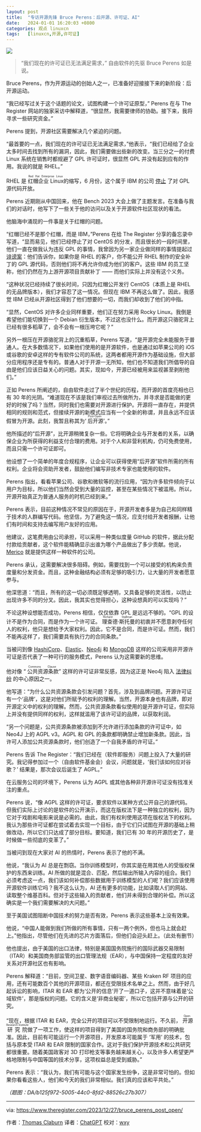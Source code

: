 ```yaml
---
layout: post
title:	"专访开源先锋 Bruce Perens：后开源、许可证、AI"
date:	2024-01-01 16:20:03 +0800 
categories:	观点 linuxcn 
tags:	[linuxcn,开源,许可证]
---
```



![](/Asserts/Images//attachment/album/202401/01/161922y1hk0z5hcmrrm216.jpg)



> 
> “我们现在的许可证已无法满足需求，” 自由软件的先驱 Bruce Perens 如是说。
> 
> 
> 


Bruce Perens，作为开源运动的创始人之一，已准备好迎接接下来的新阶段：后开源运动。


“我已经写过关于这个话题的论文，试图构建一个许可证原型，” Perens 在与 The Register 网站的独家采访中解释道，“很显然，我需要律师的协助。接下来，我将寻求一些研究资金。”


Perens 提到，开源社区需要解决几个紧迫的问题。


“最首要的一点，我们现在的许可证已无法满足需求，”他表示，“我们已经给了企业太多时间去找到所有的漏洞，因此，我们需要做出些新的改变。当三分之一的付费 Linux 系统在销售时都规避了 GPL 许可证时，很显然 GPL 并没有起到应有的作用。我说的就是 RHEL。”


RHEL 是 <ruby> 红帽企业 Linux <rt>  Red Hat Enterprise Linux </rt></ruby> 的缩写，6 月份，这个属于 IBM 的公司 [停止](https://www.theregister.com/2023/06/23/red_hat_centos_move/) 了对 GPL 源代码开放。


Perens 近期刚从中国回来，他在 Bench 2023 大会上做了主题发言。在准备与我们的对话时，他写下了一些关于他的访问以及关于开源软件社区现状的看法。


他脑海中涌现的一件事是关于红帽的问题。


“红帽已经不是那个红帽，而是 IBM，”Perens 在给 The Register 分享的备忘录中写道，“显而易见，他们已经停止了对 CentOS 的分发，而且很长的一段时间里，他们一直在做我认为违反 GPL 的事情，我曾因为另一家企业做同样的事情提起过 [诽谤案](https://www.theregister.com/2020/03/27/grsecurity_bruce_perens_gpl_settlement/)：他们告诉你，如果你是 RHEL 的客户，你不能公开 RHEL 制作的安全补丁的 GPL 源代码，否则他们将不再允许你成为他们的客户。这些 IBM 的员工坚称，他们仍然在为上游开源项目贡献补丁 —— 而他们实际上并没有这个义务。


“这种状况已经持续了很长时间，只因为红帽公开发行 CentOS（本质上是 RHEL 的无品牌版本），我们才容忍了这一情况。但现在 IBM 不再这么做了。因此，我感觉 IBM 已经从开源社区得到了他们想要的一切，而我们却收到了他们的中指。


“显然，CentOS 对许多企业同样重要，他们正在努力采用 Rocky Linux。我倒是希望他们能切换到一个 Debian 衍生版本，不过这也没什么。而开源这只骆驼背上已经有很多稻草了，会不会有一根压垮它呢？”


另外一根压在开源骆驼背上的沉重稻草，Perens 写道，“是开源完全未能服务于普通人。在大多数情况下，如果他们使用的是开源软件，也是通过如苹果公司的 iOS 或谷歌的安卓这样的专有软件公司的系统，这两者都用开源作为基础设施，但大部分应用程序还是专有的。普通人对于开源一无所知，他们也不知道我们所倡导的自由是他们应该日益关心的问题。其实，现如今，开源已经被用来监视甚至剥削他们。”


正如 Perens 所阐述的，自由软件走过了半个世纪的历程，而开源的首度亮相也已有 30 年的光阴。“难道现在不该是我们审视过去所做所为，并寻求是否能做的更好的时候了吗？当然，同时我们也需要对开源进行保护。开源将一直存在，并提供相同的规则和范式，但接续开源的新模式应当有一个全新的称谓，并且永远不应该假冒为开源。此刻，我暂且称其为‘<ruby> 后开源 <rt>  Post-Open </rt></ruby>’。”


他所描述的“后开源”，比开源稍微复杂一些。它将明确企业与开发者的关系，以确保企业为所获得的利益支付合理的费用。对于个人和非营利机构，仍可免费使用，而且只需一个许可证即可。


他设想了一个简单的年度合规程序，让企业可以获得使用“后开源”软件所需的所有权利。企业将会资助开发者，鼓励他们编写非技术专家也能使用的软件。


Perens 指出，看看苹果公司、谷歌和微软等的流行应用，“因为许多软件倾向于以用户为目标，所以他们当然会受到大量的监控，甚至在某些情况下被滥用。所以，开源开始真正为普通人服务的时机已经到来。”


Perens 表示，目前这种情况不常见的原因在于，开源开发者多是为自己和同样精于技术的人群编写代码。他坚信，为了避免这一情况，应支付给开发者报酬，让他们有时间和支持去编写用户友好的应用。


他建议，这笔费用由公司承担，可以采用一种类似度量 GitHub 的软件，据此分配付款给贡献者，这个软件能精确显示出谁为哪个产品做出了多少贡献。他说，[Merico](https://www.merico.dev/) 就是提供这样一种软件的公司。


Perens 承认，这需要解决很多阻碍。例如，需要找到一个可以接受的机构来负责度量和分发资金。而且，这种金融结构必须有足够的吸引力，让大量的开发者愿意参与。


他深思道：“而且，所有的这一切必须既足够透明，又具备足够的灵活性，以防止出现许多不同的分叉。因此，我其实也觉得担心，这种设想真的可以实现吗？”


不论这种设想能否成功，Perens 相信，仅仅依靠 GPL 是远远不够的。“GPL 的设计不是作为合同，而是作为一个许可证。<ruby> 理查德·斯托曼 <rt>  Richard Stallman </rt></ruby> 的初衷并不愿意剥夺任何人的权利，他只是想给予大家权利。因此，它不是合同，而是许可证。然而，我们不能再这样了，我们需要具有执行力的合同条款。”


当被问到像 [HashiCorp](https://www.theregister.com/2023/08/11/hashicorp_bsl_licence/)、[Elastic](https://www.theregister.com/2021/01/18/elastics_doubling_down_on_open/)、[Neo4j](https://www.theregister.com/2022/03/17/court_open_source/) 和 [MongoDB](https://www.theregister.com/2018/10/16/mongodb_licensning_change/) 这样的公司采用非开源许可证是否代表了一种可行的服务模式，Perens 认为这需要新的思维。


他对像 “<ruby> 公共资源条款 <rt>  Commons Clause </rt></ruby>” 这样的许可证非常反感，因为这正是 Neo4j 陷入 [法律纠纷](https://www.theregister.com/2023/02/12/software_freedom_conservancy_fights_agplv3/) 的中心原因之一。


他写道：“为什么公共资源条款会引发问题？首先，涉及到品牌问题。开源许可证有一个‘品牌’，这是对他们所赋予的权利的理解。当然，开源本身也有品牌，即对开源定义中的权利的理解。然而，公共资源条款看似使用的是开源许可证，但实际上并没有提供同样的权利，这样就滥用了该许可证的品牌，以获取利润。


“另一个问题是，公共资源条款被添加到不允许进行添加条款的许可证中，如 Neo4J 上的 AGPL v3。AGPL 和 GPL 的条款都明确禁止增加新条款。因此，当许可人添加公共资源条款时，他们创造了一个自我矛盾的许可证。”


Perens 告诉 The Register：“我们已经在（软件即服务）问题上投入了大量的研究。我记得参加过一个（自由软件基金会）会议，问题就是，‘我们该如何应对谷歌？’ 结果是，那次会议后诞生了 AGPL。”


在云服务公司的环境下，Perens 认为 AGPL 或其他各种非开源许可证没有找准关注的重点。


Perens 说，“像 AGPL 这样的许可证，要求软件以某种方式公开自己的源代码。但我们实际上讨论的是软件的公开演示，而这在版权法下是一种独立的权利，因为它对于戏剧和电影来说是必需的。由此，我们有权利使用这项在版权法下的权利。我认为那些许可证都在尝试着去实现一个目标，由于它们只试图在开源的基础上稍做改动，所以它们只达成了部分目标。要知道，我们已有 30 年的开源历史了，是时候做一些彻底的变革了。”


当被问到现在大家对 AI 的热情时，Perens 表示了他的不满。


他说，“我认为 AI 总是在剽窃。当你训练模型时，你其实是在用其他人的受版权保护的东西来训练。AI 所做的就是混合、匹配，然后输出所输入内容的组合。我们必须考虑这一点，我们该如何补偿那些数据用于训练模型的人们呢？我们应该使用开源软件训练它吗？我不这么认为，AI 还有更多的功能，比如读取人们的网站、读取整个维基百科。但对于这些输入的贡献者，他们并未得到合理的补偿。所以这确实是一个我们需要解决的大问题。”


至于美国试图阻断中国技术的努力是否有效，Perens 表示这些基本上没有效果。


他说，“中国人能做到我们所做的所有事情，只有一两个例外，但也马上就会赶上。”他指出，尽管他们在先进的芯片方面落后，但他们会迎头赶上。（此处有删节）


他也提出，由于美国的出口法律，特别是美国国务院施行的国际武器交易限制（ITAR）和美国商务部监管的出口管理法规（EAR），与中国保持一定程度的友好关系对开源社区也有影响。


Perens 解释道：“目前，空间卫星、数字语音编码器、某些 Kraken RF 项目的应用，还有可能数百个其他的开源项目，都还在受限技术名单之上。然而，由于好几起诉讼的影响，ITAR 和 EAR 都为‘公开的信息’开了一道口子，这并不意味着是‘公域软件’，那是版权的问题。它的含义是‘非商业秘密’，所以它包括开源与公开的研究。


“现在，根据 ITAR 和 EAR，完全公开的项目可以不受限制地运行。不久前，<ruby> 开源研究院 <rt>  Open Research Institute </rt></ruby> 做了一项工作，使这样的项目得到了美国的国务院和商务部的明确批准。因此，目前有可能运行一个开源项目，开发原本可能属于 ‘军用’ 的技术，包括与原本受 ITAR 和 EAR 限制的国家合作。这对于我们保护开源技术和公共研究都很重要。随着美国政客对 3D 打印枪支等事务越来越关心，以及许多人希望更严格地限制与中国等国的技术分享，这项权益总是受到威胁。”


Perens 表示：“我认为，我们有可能与这个国家发生纷争，这是非常可怕的。但如果你看看这些人，他们和今天的我们非常相似。我们真的应该和平共处。”


*（题图：DA/b125f972-5005-44c0-8fd2-88526c27b307）*




---


via: <https://www.theregister.com/2023/12/27/bruce_perens_post_open/>


作者：[Thomas Claburn](https://www.theregister.com/Author/Thomas-Claburn) 译者：[ChatGPT](https://linux.cn/lctt/ChatGPT) 校对：[wxy](https://github.com/wxy)
